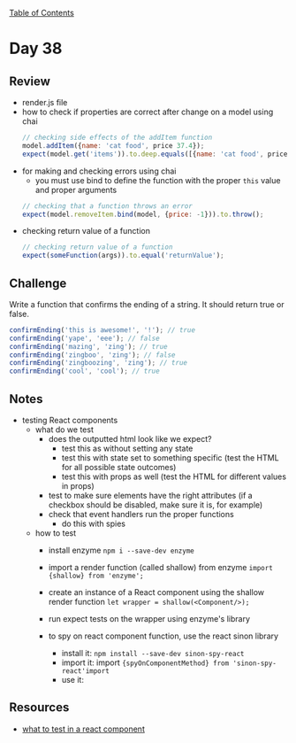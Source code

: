 
[Table of Contents](/README.md)

# Day 38

## Review
- render.js file
- how to check if properties are correct after change on a model using chai
	```js
	// checking side effects of the addItem function
	model.addItem({name: 'cat food', price 37.4});
	expect(model.get('items')).to.deep.equals([{name: 'cat food', price 37.4}]);
	```
- for making and checking errors using chai
	- you must use bind to define the function with the proper `this` value and proper arguments
	```js
	// checking that a function throws an error
	expect(model.removeItem.bind(model, {price: -1})).to.throw();
	```
- checking return value of a function
	```js
	// checking return value of a function
	expect(someFunction(args)).to.equal('returnValue');
	```

## Challenge
Write a function that confirms the ending of a string. It should return true or false.

```js
confirmEnding('this is awesome!', '!'); // true
confirmEnding('yape', 'eee'); // false
confirmEnding('mazing', 'zing'); // true
confirmEnding('zingboo', 'zing'); // false
confirmEnding('zingboozing', 'zing'); // true
confirmEnding('cool', 'cool'); // true
```

## Notes
- testing React components
	- what do we test
		- does the outputted html look like we expect?
			- test this as without setting any state
			- test this with state set to something specific (test the HTML for all possible state outcomes)
			- test this with props as well (test the HTML for different values in props)
		- test to make sure elements have the right attributes (if a checkbox should be disabled, make sure it is, for example)
		- check that event handlers run the proper functions
			- do this with spies
	- how to test
		- install enzyme `npm i --save-dev enzyme`
		- import a render function (called shallow) from enzyme `import {shallow} from 'enzyme';`
		- create an instance of a React component using the shallow render function `let wrapper = shallow(<Component/>);`
		- run expect tests on the wrapper using enzyme's library

		- to spy on react component function, use the react sinon library
			- install it: `npm install --save-dev sinon-spy-react`
			- import it: import `{spyOnComponentMethod} from 'sinon-spy-react'import`
			- use it: 

## Resources
- [what to test in a react component](https://daveceddia.com/what-to-test-in-react-app)
